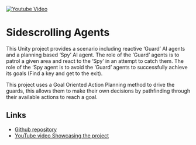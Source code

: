 [![Youtube Video](docs/vidthumb.png)](https://www.youtube.com/watch?v=0Y1EGevHg1s)
# Sidescrolling Agents
This Unity project provides a scenario including reactive ‘Guard’ AI agents and a planning based ‘Spy’ AI agent. The role of the ‘Guard’ agents is to patrol a given area and react to the ‘Spy’ in an attempt to catch them. The role of the ‘Spy agent is to avoid the ‘Guard’ agents to successfully achieve its goals (Find a key and get to the exit).

This project uses a Goal Oriented Action Planning method to drive the guards, this allows them to make their own decisions by pathfinding through their available actions to reach a goal.
## Links
* [Github repository](https://github.com/danielmccluskey/Unity-AI-SpyVsGuard)  
* [YouTube video Showcasing the project](https://www.youtube.com/watch?v=0Y1EGevHg1s)

